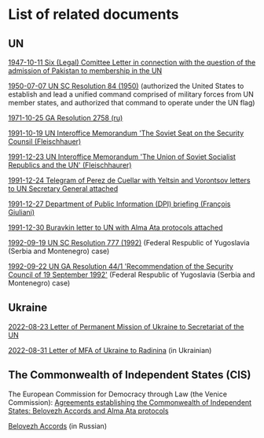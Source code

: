 
# List of related documents 

## UN 

[1947-10-11 Six (Legal) Comittee Letter in connection with the question of the admission of Pakistan to membership in the UN](https://github.com/ageyev/un-su/blob/main/documents/un/1947-10-08_Sixth_Commitee_Letter.pdf)

[1950-07-07 UN SC Resolution 84 (1950)](https://github.com/ageyev/un-su/blob/main/documents/un/1950-07-07_UN_SC_Resolution_84_1950_en.png) (authorized the United States to establish and lead a unified command comprised of military forces from UN member states, and authorized that command to operate under the UN flag)

[1971-10-25 GA Resolution 2758 (ru)](https://github.com/ageyev/un-su/blob/main/documents/un/1971-10-25_GA_Resolution_2758_ru.pdf)

[1991-10-19 UN Interoffice Memorandum 'The Soviet Seat on the Security Counsil (Fleischhauer)](https://github.com/ageyev/un-su/blob/main/documents/un/1991-10-16_Interoffice_Memorandum_Fleischhauer.pdf)

[1991-12-23 UN Interoffice Memorandum 'The Union of Soviet Socialist Republics and the UN' (Fleischhaurer)](https://github.com/ageyev/un-su/blob/main/documents/un/1991-12-23_Interoffice_Memorandum_Fleischhaurer.pdf)

[1991-12-24 Telegram of Perez de Cuellar with Yeltsin and Vorontsov letters to UN Secretary General attached](https://github.com/ageyev/un-su/blob/main/documents/un/1991-12-24_Telegram_of_Perez_de_Cuellar_with_RF_Letters_attached.pdf)

[1991-12-27 Department of Public Information (DPI) briefing (François Giuliani)](https://github.com/ageyev/un-su/blob/main/documents/un/1991-12-27_DPI_Briefing.pdf)

[1991-12-30 Buravkin letter to UN with Alma Ata protocols attached](https://github.com/ageyev/un-su/blob/main/documents/un/1991-12-30_Buravkin_to_UN.pdf) 

[1992-09-19 UN SC Resolution 777 (1992)](https://github.com/ageyev/un-su/blob/main/documents/un/1992-09-19_UN_SC_Resolution_777_1992_en.png) (Federal Respublic of Yugoslavia (Serbia and Montenegro) case)

[1992-09-22 UN GA Resolution 44/1 'Recommendation of the Security Council of 19 September 1992'](https://github.com/ageyev/un-su/blob/main/documents/un/1992-09-22_UN_GA_Resolution_47-1_1992_en.png) (Federal Respublic of Yugoslavia (Serbia and Montenegro) case)

## Ukraine 

[2022-08-23 Letter of Permanent Mission of Ukraine to Secretariat of the UN](https://github.com/ageyev/un-su/blob/main/documents/ukraine/2022-08-23_permanent_mission_of_ukraine_to_secretariat_of_the_un.jpg)

[2022-08-31 Letter of MFA of Ukraine to Radinina](https://github.com/ageyev/un-su/blob/main/documents/ukraine/2022-08-31_mfa_to_radina.jpg) (in Ukrainian)

## The Commonwealth of Independent States (CIS)

The European Commission for Democracy through Law (the Venice Commission): [Agreements establishing
the Commonwealth of Independent States: Belovezh Accords and Alma Ata protocols](https://github.com/ageyev/un-su/blob/main/documents/cis/alma-alta-commonwealth-of-independent-states-december-1991.pdf)

[Belovezh Accords](https://github.com/ageyev/un-su/blob/main/documents/cis/1991-12-08_Belovezh_Accords_ru.pdf) (in Russian)
